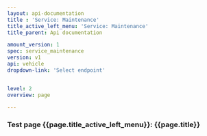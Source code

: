 ```yaml
---
layout: api-documentation
title : 'Service: Maintenance'
title_active_left_menu: 'Service: Maintenance'
title_parent: Api documentation

amount_version: 1
spec: service_maintenance
version: v1
api: vehicle
dropdown-link: 'Select endpoint'


level: 2
overview: page

---
```



### Test page {{page.title_active_left_menu}}: {{page.title}}


